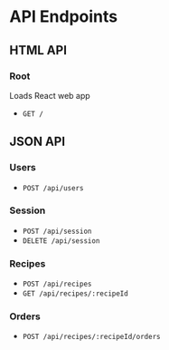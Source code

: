 # API Endpoints

## HTML API

### Root
Loads React web app

- `GET /`

## JSON API

### Users

- `POST /api/users`

### Session

- `POST /api/session`
- `DELETE /api/session`

### Recipes

- `POST /api/recipes`
- `GET /api/recipes/:recipeId`

### Orders

- `POST /api/recipes/:recipeId/orders`
